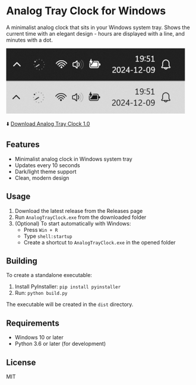 # Analog Tray Clock for Windows

A minimalist analog clock that sits in your Windows system tray. Shows the current time with an elegant design - hours are displayed with a line, and minutes with a dot.

![Screenshot](https://github.com/AdamStrandberg/analog-tray-clock/blob/4df0ffd66f6844d6f17e44f249ffeee0f8f10266/screenshot.png)

⬇️ [Download Analog Tray Clock 1.0](https://github.com/AdamStrandberg/analog-tray-clock/releases/download/release/AnalogTrayClock.exe)

## Features
- Minimalist analog clock in Windows system tray
- Updates every 10 seconds
- Dark/light theme support
- Clean, modern design

## Usage
1. Download the latest release from the Releases page
2. Run `AnalogTrayClock.exe` from the downloaded folder
3. (Optional) To start automatically with Windows:
   - Press `Win + R`
   - Type `shell:startup`
   - Create a shortcut to `AnalogTrayClock.exe` in the opened folder

## Building
To create a standalone executable:
1. Install PyInstaller: `pip install pyinstaller`
2. Run: `python build.py`

The executable will be created in the `dist` directory.

## Requirements
- Windows 10 or later
- Python 3.6 or later (for development)

## License
MIT
